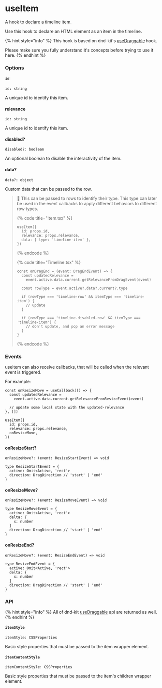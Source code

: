# useItem

A hook to declare a timeline item.

Use this hook to declare an HTML element as an item in the timeline.

{% hint style="info" %}
This hook is based on dnd-kit's [useDraggable](https://docs.dndkit.com/api-documentation/draggable/usedraggable) hook.

Please make sure you fully understand it's concepts before trying to use it here.
{% endhint %}

### Options

#### `id`

```tsx
id: string
```

A unique id to identify this item.

#### relevance

```tsx
id: string
```

A unique id to identify this item.

#### disabled?

```tsx
disabled?: boolean
```

An optional boolean to disable the interactivity of the item.

#### data?

```tsx
data?: object
```

Custom data that can be passed to the row.

> 🧠 This can be passed to rows to identify their type. This type can later be used in the event callbacks to apply different behaviors to different row types.
>
> {% code title="Item.tsx" %}
> ```tsx
> useItem({
>   id: props.id,
>   relevance: props.relevance,
>   data: { type: 'timeline-item' },
> })
> ```
> {% endcode %}
>
> {% code title="Timeline.tsx" %}
> ```tsx
> const onDragEnd = (event: DragEndEvent) => {
>   const updatedRelevance =
>     event.active.data.current.getRelevanceFromDragEvent(event)
>
>   const rowType = event.active?.data?.current?.type
>   
>   if (rowType === 'timeline-row' && itemType === 'timeline-item') {
>     // update
>   }
>     
>   if (rowType === 'timeline-disabled-row' && itemType === 'timeline-item') {
>     // don't update, and pop an error message
>   }
> }
> ```
> {% endcode %}

### Events

useItem can also receive callbacks, that will be called when the relevant event is triggered.

For example:

```tsx
const onResizeMove = useCallback(() => {
  const updatedRelevance =
    event.active.data.current.getRelevanceFromResizeEvent(event)

  // update some local state with the updated-relevance
}, [])

useItem({
  id: props.id,
  relevance: props.relevance,
  onResizeMove,
})
```

#### onResizeStart?

```tsx
onResizeMove?: (event: ResizeStartEvent) => void
```

```tsx
type ResizeStartEvent = {
  active: Omit<Active, 'rect'>
  direction: DragDirection // 'start' | 'end'
}
```

#### onResizeMove?

```tsx
onResizeMove?: (event: ResizeMoveEvent) => void
```

```tsx
type ResizeMoveEvent = {
  active: Omit<Active, 'rect'>
  delta: {
    x: number
  }
  direction: DragDirection // 'start' | 'end'
}
```

#### onResizeEnd?

```tsx
onResizeMove?: (event: ResizeEndEvent) => void
```

```tsx
type ResizeEndEvent = {
  active: Omit<Active, 'rect'>
  delta: {
    x: number
  }
  direction: DragDirection // 'start' | 'end'
}
```

### API

{% hint style="info" %}
All of dnd-kit [useDraggable](https://docs.dndkit.com/api-documentation/draggable/usedraggable#properties) api are returned as well.
{% endhint %}

#### `itemStyle`

```tsx
itemStyle: CSSProperties
```

Basic style properties that must be passed to the item wrapper element.

#### `itemContentStyle`

```tsx
itemContentStyle: CSSProperties
```

Basic style properties that must be passed to the item's children wrapper element.
